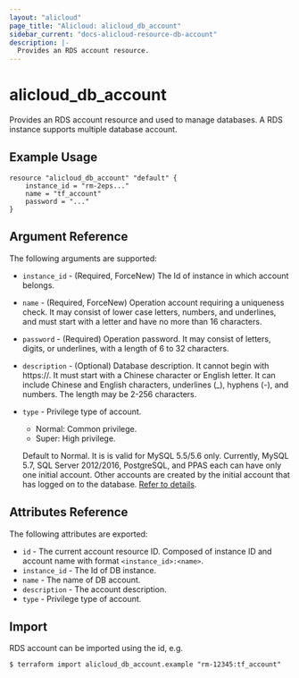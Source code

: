 ```yaml
---
layout: "alicloud"
page_title: "Alicloud: alicloud_db_account"
sidebar_current: "docs-alicloud-resource-db-account"
description: |-
  Provides an RDS account resource.
---
```


# alicloud\_db\_account

Provides an RDS account resource and used to manage databases. A RDS instance supports multiple database account.

## Example Usage

```
resource "alicloud_db_account" "default" {
	instance_id = "rm-2eps..."
	name = "tf_account"
	password = "..."
}
```

## Argument Reference

The following arguments are supported:

* `instance_id` - (Required, ForceNew) The Id of instance in which account belongs.
* `name` - (Required, ForceNew) Operation account requiring a uniqueness check. It may consist of lower case letters, numbers, and underlines, and must start with a letter and have no more than 16 characters.
* `password` - (Required) Operation password. It may consist of letters, digits, or underlines, with a length of 6 to 32 characters.
* `description` - (Optional) Database description. It cannot begin with https://. It must start with a Chinese character or English letter. It can include Chinese and English characters, underlines (_), hyphens (-), and numbers. The length may be 2-256 characters.
* `type` - Privilege type of account.
    - Normal: Common privilege.
    - Super: High privilege.

    Default to Normal. It is is valid for MySQL 5.5/5.6 only.
    Currently, MySQL 5.7, SQL Server 2012/2016, PostgreSQL, and PPAS each can have only one initial account.
    Other accounts are created by the initial account that has logged on to the database. [Refer to details](https://www.alibabacloud.com/help/doc-detail/26263.htm).

## Attributes Reference

The following attributes are exported:

* `id` - The current account resource ID. Composed of instance ID and account name with format `<instance_id>:<name>`.
* `instance_id` - The Id of DB instance.
* `name` - The name of DB account.
* `description` - The account description.
* `type` - Privilege type of account.

## Import

RDS account can be imported using the id, e.g.

```
$ terraform import alicloud_db_account.example "rm-12345:tf_account"
```